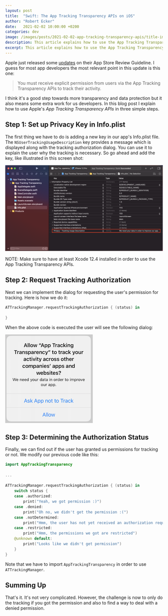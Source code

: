 ```yaml
---
layout: post
title:  "Swift: The App Tracking Transparency APIs on iOS"
author: "Robert Ecker"
date:   2021-02-02 10:00:00 +0200
categories: dev
image: /images/posts/2021-02-02-app-tracking-transparency-apis/title-image.jpg
description: This article explains how to use the App Tracking Transparency APIs for user tracking on iOS.
excerpt: This article explains how to use the App Tracking Transparency APIs for user tracking on iOS.
---
```


Apple just released some [updates](https://developer.apple.com/news/?id=3ozbk628) on their App Store Review Guideline. I guess for most app developers the most relevant point in this update is this one:

> You must receive explicit permission from users via the App Tracking Transparency APIs to track their activity.

I think it's a good step towards more transparency and data protection but it also means some extra work for us developers. In this blog post I explain how to use Apple's *App Tracking Transparency APIs* in three simple steps.


## Step 1: Set up Privacy Key in Info.plist

The first thing we have to do is adding a new key in our app's Info.plist file. The `NSUserTrackingUsageDescription` key provides a message which is displayed along with the tracking authorization dialog. You can use it to explain the user why the tracking is necessary. So go ahead and add the key, like illustrated in this screen shot:

![the NSUserTrackingUsageDescription key in Info.plist](../images/posts/2021-02-02-app-transparency-apis/NSUserTrackingUsageDescription.png)

NOTE: Make sure to have at least Xcode 12.4 installed in order to use the App Tracking Transparency APIs.

## Step 2: Request Tracking Authorization

Next we can implement the dialog for requesting the user's permission for tracking. Here is how we do it:

```swift
ATTrackingManager.requestTrackingAuthorization { (status) in
            
}
```

When the above code is executed the user will see the following dialog:

![App Tracking Transparency dialog](../images/posts/2021-02-02-app-transparency-apis/app-tracking-transparency-dialog.png)

## Step 3: Determining the Authorization Status

Finally, we can find out if the user has granted us permissions  for tracking or not. We modify our previous code like this:

```swift
import AppTrackingTransparency

...

ATTrackingManager.requestTrackingAuthorization { (status) in
    switch status {
    case .authorized:
        print("Yeah, we got permission :)")
    case .denied:
        print("Oh no, we didn't get the permission :(")
    case .notDetermined:
        print("Hmm, the user has not yet received an authorization request")
    case .restricted:
        print("Hmm, the permissions we got are restricted")
    @unknown default:
        print("Looks like we didn't get permission")
    }
}
```

Note that we have to import `AppTrackingTransparency` in order to use `ATTrackingManager`.


## Summing Up

That's it. It's not very complicated. However, the challenge is now to only do the tracking if you got the permission and also to find a way to deal with a denied permission.
